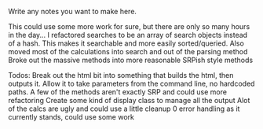 Write any notes you want to make here.

This could use some more work for sure, but there are only so many hours in the
day... I refactored searches to be an array of search objects instead of a hash.
This makes it searchable and more easily sorted/queried.
Also moved most of the calculations into search and out of the parsing method
Broke out the massive methods into more reasonable SRPish style methods


Todos:
Break out the html bit into something that builds the html, then outputs it.
Allow it to take parameters from the command line, no hardcoded paths.
A few of the methods aren't exactly SRP and could use more refactoring
Create some kind of display class to manage all the output
Alot of the calcs are ugly and could use a little cleanup
0 error handling as it currently stands, could use some work



